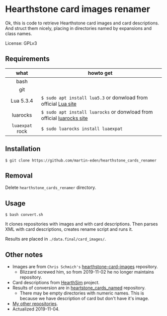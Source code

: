 # Hearthstone card images renamer

Ok, this is code to retrieve Hearthstone card images and card
descriptions. And struct them nicely, placing in directories
named by expansions and class names.

License: GPLv3

## Requirements
| what      | howto get |
|:---------:| --------- |
| bash      |           |
| git       |           |
| Lua 5.3.4 | `$ sudo apt install lua5.3` or donwload from official [Lua site](https://www.lua.org/download.html) |
| luarocks  | `$ sudo apt install luarocks` or donwload from official [luarocks site](https://luarocks.org/) |
| `luaexpat` rock | `$ sudo luarocks install luaexpat` |

## Installation
`$ git clone https://github.com/martin-eden/hearthstone_cards_renamer`

## Removal
Delete `hearthstone_cards_renamer` directory.

## Usage

`$ bash convert.sh`

It clones repositories with images and with card descriptions.
Then parses XML with card descriptions, creates rename script and
runs it.

Results are placed in `./data.final/card_images/`.

## Other notes

* Images are from `Chris Schmich's` [hearthstone-card-images](https://github.com/schmich/hearthstone-card-images) repository.
  * Blizzard screwed him, so from 2019-11-02 he no longer maintains repository.
* Card descriptions from [HearthSim](https://github.com/HearthSim/hsdata) project.
* Results of conversion are in [heartstone_cards_named](https://github.com/martin-eden/hearthstone_cards_named) repository.
  * There may be empty directories with numeric names. This is because we have description of card but don't have it's image.
* [My other repositories](https://github.com/martin-eden/contents).
* Actualized 2019-11-04.

